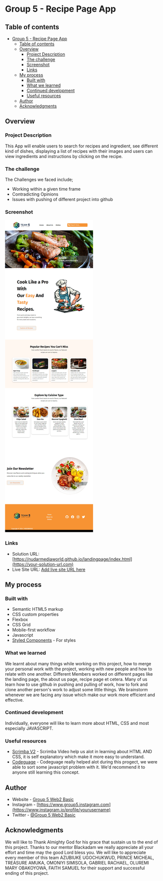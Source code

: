 # Group 5 - Recipe Page App
 

## Table of contents

- [Group 5 - Recipe Page App](#group-5---recipe-page-app)
  - [Table of contents](#table-of-contents)
  - [Overview](#overview)
    - [Project Description](#project-description)
    - [The challenge](#the-challenge)
    - [Screenshot](#screenshot)
    - [Links](#links)
  - [My process](#my-process)
    - [Built with](#built-with)
    - [What we learned](#what-we-learned)
    - [Continued development](#continued-development)
    - [Useful resources](#useful-resources)
  - [Author](#author)
  - [Acknowledgments](#acknowledgments)


## Overview

### Project Description

This App will enable users to search for recipes and ingredient, see different kind of dishes, displaying a list of recipes with their images and users can view ingredients and instructions by clicking on the recipe.

### The challenge

The Challenges we faced include;

- Working within a given time frame  
- Contradicting Opinions
- Issues with pushing of different project into github

### Screenshot
![alt text](image-1.png)


### Links

- Solution URL: [https://nudarmediaworld.github.io/landingpage/index.html](https://your-solution-url.com)
- Live Site URL: [Add live site URL here](https://your-live-site-url.com)

## My process

### Built with

- Semantic HTML5 markup
- CSS custom properties
- Flexbox
- CSS Grid
- Mobile-first workflow
- Javascript
- [Styled Components](https://styled-components.com/) - For styles


### What we learned

We learnt about many things while working on this project, how to merge your personal work with the project, working with new people and how to relate with one another. Different Members worked on different pages like the landing page, the about us page, recipe page et cetera. Many of us learn how to use github in pushing and pulling of work, how to fork and clone another person's work to adjust some little things. We brainstorm whenever we are facing any issue which make our work more efficient and effective.  


### Continued development

Individually, everyone will like to learn more about HTML, CSS and most especially JAVASCRIPT.


### Useful resources

- [Scrimba V2](https://www.example.com) - Scrimba Video help us alot in learning about HTML AND CSS, it is self explanatory which make it more easy to understand.
- [Codeguage](https://www.example.com) - Codeguage really helped alot during this progect, we were able to sort some javascript problem with it. We'd recommend it to anyone still learning this concept.


## Author

- Website - [Group 5 Web2 Basic](https://www.your-site.com)
- Instagram - [https://www.group5.instagram.com](https://www.instagram.io/profile/yourusername)
- Twitter - [@Group 5 Web2 Basic](https://www.twitter.com/yourusername)


## Acknowledgments

We will like to Thank Almighty God for his grace that sustain us to the end of this project. Thanks to our mentor Blackadam we really appreciate all your effort and time may the good Lord bless you. We will like to appreciate every member of this team AZUBIUKE UGOCHUKWUD, PRINCE MICHEAL, TREASURE AMUKA, OMONIYI SIMISOLA, GABRIEL RACHAEL, OLUREMI MARY OBAKOYOWA, FAITH SAMUEL for their support and successful ending of this project.
